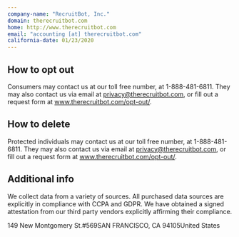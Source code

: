 ```yaml
---
company-name: "RecruitBot, Inc."
domain: therecruitbot.com
home: http://www.therecruitbot.com
email: "accounting [at] therecruitbot.com"
california-date: 01/23/2020
---
```

## How to opt out


Consumers may contact us at our toll free number, at 1-888-481-6811. They may also contact us via email at privacy@therecruitbot.com, or fill out a request form at www.therecruitbot.com/opt-out/.

## How to delete


Protected individuals may contact us at our toll free number, at 1-888-481-6811. They may also contact us via email at privacy@therecruitbot.com, or fill out a request form at www.therecruitbot.com/opt-out/.

## Additional info


We collect data from a variety of sources. All purchased data sources are explicitly in compliance with CCPA and GDPR. We have obtained a signed attestation from our third party vendors explicitly affirming their compliance.

149 New Montgomery St.#569SAN FRANCISCO, CA 94105United States













